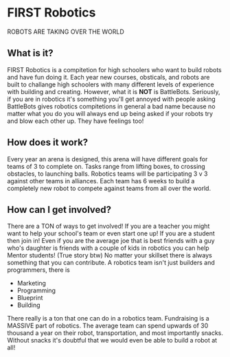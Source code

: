 # FIRST Robotics
ROBOTS ARE TAKING OVER THE WORLD

## What is it?

FIRST Robotics is a compitetion for high schoolers who want to build robots and have fun doing it. Each year new courses, obsticals, and robots are built to challange high schoolers with many different levels of experience with building and creating. However, what it is **NOT** is BattleBots. Seriously, if you are in robotics it's something you'll get annoyed with people <test this part is like a lil weird i would prob just reword> asking BattleBots gives robotics compitetions in general a bad name because no matter what you do you will always end up being asked if your robots try and blow each other up. They have feelings too!

## How does it work?

Every year an arena is designed, this arena will have different goals for teams of 3 to complete on. Tasks range from lifting boxes, to crossing obstacles, to launching balls. Robotics teams will be participating 3 v 3 against other teams in alliances. Each team has 6 weeks to build a completely new robot to compete against teams from all over the world.

## How can I get involved?

There are a TON of ways to get involved! If you are a teacher you might want to help your school's team or even start one up! If you are a student then join in! Even if you are the average joe that is best friends with a guy who's daughter is friends with a couple of kids in robotics you can help Mentor students! (True story btw) No matter your skillset there is always something that you can contribute. A robotics team isn't just builders and programmers, there is
* Marketing
* Programming
* Blueprint
* Building

There really is a ton that one can do in a robotics team. Fundraising is a MASSIVE part of robotics. The average team can spend upwards of 30 thousand a year on their robot, transportation, and most importantly snacks. Without snacks it's doubtful that we would even be able to build a robot at all!
